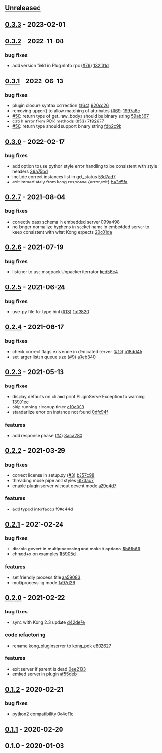 <a name="unreleased"></a>
## [Unreleased]


<a name="0.3.3"></a>
## [0.3.3] - 2023-02-01

<a name="0.3.2"></a>
## [0.3.2] - 2022-11-08
### bug fixes
- add version field in PluginInfo rpc ([#79](https://github.com/Kong/kong-python-pdk/issues/79)) [132f31d](https://github.com/Kong/kong-python-pdk/commit/132f31d526ff3589ac9b93dc079adb18359519cd)


<a name="0.3.1"></a>
## [0.3.1] - 2022-06-13
### bug fixes
- plugin closure syntax correction ([#64](https://github.com/Kong/kong-python-pdk/issues/64)) [920cc26](https://github.com/Kong/kong-python-pdk/commit/920cc26acb84ac357411a5d1d7232a6a540fb9f3)
- removing upper() to allow matching of attributes ([#69](https://github.com/Kong/kong-python-pdk/issues/69)) [1997a6c](https://github.com/Kong/kong-python-pdk/commit/1997a6c9991a6bc21d96d1a7f3c0141a43e01248)
- [#50](https://github.com/Kong/kong-python-pdk/issues/50): return type of get_raw_bodys should be binary string [59ab367](https://github.com/Kong/kong-python-pdk/commit/59ab367c47a3fb56e85c90674d66749dcd4ab937)
- catch error from PDK methods ([#53](https://github.com/Kong/kong-python-pdk/issues/53)) [7f82677](https://github.com/Kong/kong-python-pdk/commit/7f82677de3560c23c6c95bfaccaba6cd302aa571)
- [#50](https://github.com/Kong/kong-python-pdk/issues/50): return type should support binary string [fdb2c9b](https://github.com/Kong/kong-python-pdk/commit/fdb2c9b51d3081cb605af056c3c49e2048061b4e)


<a name="0.3.0"></a>
## [0.3.0] - 2022-02-17
### bug fixes
- add option to use python style error handling to be consistent with style headers [39a75bd](https://github.com/Kong/kong-python-pdk/commit/39a75bd3b060dbda9aec4e84afa01ae6c3000fed)
- include correct instances list in get_status [56d7ad7](https://github.com/Kong/kong-python-pdk/commit/56d7ad762b07d780068384cc1072d3a54f373083)
- exit immediately from kong.response.{error,exit} [ba3d5fa](https://github.com/Kong/kong-python-pdk/commit/ba3d5fae2b040804b1463585641919f76390feda)


<a name="0.2.7"></a>
## [0.2.7] - 2021-08-04
### bug fixes
- correctly pass schema in embedded server [099a498](https://github.com/Kong/kong-python-pdk/commit/099a4987d06602b094274ffd523300daa7985b5a)
- no longer normalize hyphens in socket name in embedded server to keep consistent with what Kong expects [20c01da](https://github.com/Kong/kong-python-pdk/commit/20c01dae1f422e577ec107904f47a57e18788508)


<a name="0.2.6"></a>
## [0.2.6] - 2021-07-19
### bug fixes
- listener to use msgpack.Unpacker iterrator [bed56c4](https://github.com/Kong/kong-python-pdk/commit/bed56c49160d1adb0e591f69b74337ced7820dba)


<a name="0.2.5"></a>
## [0.2.5] - 2021-06-24
### bug fixes
- use .py file for type hint ([#13](https://github.com/Kong/kong-python-pdk/issues/13)) [1bf3820](https://github.com/Kong/kong-python-pdk/commit/1bf3820e316f73d6021897b5979af4826e9f34d6)


<a name="0.2.4"></a>
## [0.2.4] - 2021-06-17
### bug fixes
- check correct flags existence in dedicated server ([#10](https://github.com/Kong/kong-python-pdk/issues/10)) [b18dd45](https://github.com/Kong/kong-python-pdk/commit/b18dd458def039a6a2dad4c42baa7b55d64fe027)
- set larger listen queue size ([#9](https://github.com/Kong/kong-python-pdk/issues/9)) [a3eb340](https://github.com/Kong/kong-python-pdk/commit/a3eb3404a42a106cdc4a164ee2c12dcafab90684)


<a name="0.2.3"></a>
## [0.2.3] - 2021-05-13
### bug fixes
- display defaults on cli and print PluginServerException to warning [13991ec](https://github.com/Kong/kong-python-pdk/commit/13991ec5d6373463d847c5ef073543568c0894bb)
- skip running cleanup timer [e10c098](https://github.com/Kong/kong-python-pdk/commit/e10c098a5f4c959f6fce4fc74c3d987443e386bc)
- standarlize error on instance not found [0dfc94f](https://github.com/Kong/kong-python-pdk/commit/0dfc94f3a6cf4ffc90cd2edb8891b1264d26b27c)

### features
- add response phase ([#4](https://github.com/Kong/kong-python-pdk/issues/4)) [3aca283](https://github.com/Kong/kong-python-pdk/commit/3aca2836a63eaa6bee09c76777c8cdb39a495c39)


<a name="0.2.2"></a>
## [0.2.2] - 2021-03-29
### bug fixes
- correct license in setup.py ([#3](https://github.com/Kong/kong-python-pdk/issues/3)) [b257c98](https://github.com/Kong/kong-python-pdk/commit/b257c98298343e2911de35d89dc44c1cb0f59547)
- threading mode pipe and styles [6f73ac7](https://github.com/Kong/kong-python-pdk/commit/6f73ac76c6f3fc49081ba67b62e0d9ea4547cbb1)
- enable plugin server without gevent mode [a29c4d7](https://github.com/Kong/kong-python-pdk/commit/a29c4d765fb9e2dfa1a8b27fccb333864a61d529)

### features
- add typed interfaces [f98e44d](https://github.com/Kong/kong-python-pdk/commit/f98e44d75271d5daceaf00f8f011ce7efaa19865)


<a name="0.2.1"></a>
## [0.2.1] - 2021-02-24
### bug fixes
- disable gevent in multiprocessing and make it optional [5b6fb68](https://github.com/Kong/kong-python-pdk/commit/5b6fb682d9237ebb75bc653c0536678f3efe7d67)
- chmod+x on examples [1f5905d](https://github.com/Kong/kong-python-pdk/commit/1f5905dc879528c519411b2914e20e2b5236e749)

### features
- set friendly process title [aa59083](https://github.com/Kong/kong-python-pdk/commit/aa59083e6ede0394fdf2cb25f9925a36a7cc5aae)
- multiprocessing mode [1a97d26](https://github.com/Kong/kong-python-pdk/commit/1a97d26e773c399149f12bee08943821a3dd9c7b)


<a name="0.2.0"></a>
## [0.2.0] - 2021-02-22
### bug fixes
- sync with Kong 2.3 update [d42de7e](https://github.com/Kong/kong-python-pdk/commit/d42de7ef9565f316890aad3132e432e6a04c77f7)

### code refactoring
- rename kong_pluginserver to kong_pdk [e802627](https://github.com/Kong/kong-python-pdk/commit/e802627436e4b856a16e4d68b9329914f2a3a4cc)

### features
- exit server if parent is dead [0ee2183](https://github.com/Kong/kong-python-pdk/commit/0ee2183c5679d9cc255435ff98c82d28fbf22f5b)
- embed server in plugin [af55deb](https://github.com/Kong/kong-python-pdk/commit/af55deb6d2f65a8a2be654cd4c8d7f13247869ee)


<a name="0.1.2"></a>
## [0.1.2] - 2020-02-21
### bug fixes
- python2 compatibility [0e4cf1c](https://github.com/Kong/kong-python-pdk/commit/0e4cf1cda574db778e8152b30359e6e9927b0432)


<a name="0.1.1"></a>
## [0.1.1] - 2020-02-20

<a name="0.1.0"></a>
## 0.1.0 - 2020-01-03

[Unreleased]: https://github.com/Kong/kong-python-pdk/compare/0.3.3...HEAD
[0.3.3]: https://github.com/Kong/kong-python-pdk/compare/0.3.2...0.3.3
[0.3.2]: https://github.com/Kong/kong-python-pdk/compare/0.3.1...0.3.2
[0.3.1]: https://github.com/Kong/kong-python-pdk/compare/0.3.0...0.3.1
[0.3.0]: https://github.com/Kong/kong-python-pdk/compare/0.2.7...0.3.0
[0.2.7]: https://github.com/Kong/kong-python-pdk/compare/0.2.6...0.2.7
[0.2.6]: https://github.com/Kong/kong-python-pdk/compare/0.2.5...0.2.6
[0.2.5]: https://github.com/Kong/kong-python-pdk/compare/0.2.4...0.2.5
[0.2.4]: https://github.com/Kong/kong-python-pdk/compare/0.2.3...0.2.4
[0.2.3]: https://github.com/Kong/kong-python-pdk/compare/0.2.2...0.2.3
[0.2.2]: https://github.com/Kong/kong-python-pdk/compare/0.2.1...0.2.2
[0.2.1]: https://github.com/Kong/kong-python-pdk/compare/0.2.0...0.2.1
[0.2.0]: https://github.com/Kong/kong-python-pdk/compare/0.1.2...0.2.0
[0.1.2]: https://github.com/Kong/kong-python-pdk/compare/0.1.1...0.1.2
[0.1.1]: https://github.com/Kong/kong-python-pdk/compare/0.1.0...0.1.1
